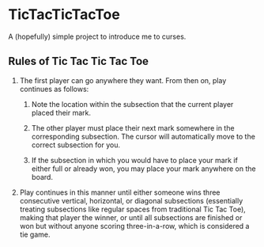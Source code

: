 TicTacTicTacToe
===============

A (hopefully) simple project to introduce me to curses.

## Rules of Tic Tac Tic Tac Toe

1. The first player can go anywhere they want. From then on, play continues as follows:

	1. Note the location within the subsection that the current player placed their mark.

	2. The other player must place their next mark somewhere in the corresponding subsection. The cursor will automatically move to the correct subsection for you.

	3. If the subsection in which you would have to place your mark if either full or already won, you may place your mark anywhere on the board.

2. Play continues in this manner until either someone wins three consecutive vertical, horizontal, or diagonal subsections (essentially treating subsections like regular spaces from traditional Tic Tac Toe), making that player the winner, or until all subsections are finished or won but without anyone scoring three-in-a-row, which is considered a tie game.